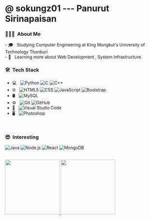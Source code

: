 # @ sokungz01 --- Panurut Sirinapaisan
<h3> 👨🏻‍💻 &nbsp;About Me </h3>
- 🎓 &nbsp; Studying Computer Engineering at King Mongkut's University of Technology Thonburi <br/>
- 🌱 &nbsp; Learning more about Web Development , System Infrastructure.

<h3> 🛠 &nbsp;Tech Stack</h3>

- 💻 &nbsp;
  ![Python](https://img.shields.io/badge/-Python-333333?style=flat&logo=python)
  ![C](https://img.shields.io/badge/-C-333333?style=flat&logo=C%2B%2B&logoColor=00599C)
  ![C++](https://img.shields.io/badge/-C++-333333?style=flat&logo=C%2B%2B&logoColor=00599C)
- 🌐 &nbsp;
  ![HTML5](https://img.shields.io/badge/-HTML5-333333?style=flat&logo=HTML5)
  ![CSS](https://img.shields.io/badge/-CSS-333333?style=flat&logo=CSS3&logoColor=1572B6)
  ![JavaScript](https://img.shields.io/badge/-JavaScript-333333?style=flat&logo=javascript)
  ![Bootstrap](https://img.shields.io/badge/-Bootstrap-333333?style=flat&logo=bootstrap&logoColor=563D7C)
- 🛢 &nbsp;
  ![MySQL](https://img.shields.io/badge/-MySQL-333333?style=flat&logo=mysql)
- ⚙️ &nbsp;
  ![Git](https://img.shields.io/badge/-Git-333333?style=flat&logo=git)
  ![GitHub](https://img.shields.io/badge/-GitHub-333333?style=flat&logo=github)
- 🔧 &nbsp;
  ![Visual Studio Code](https://img.shields.io/badge/-Visual%20Studio%20Code-333333?style=flat&logo=visual-studio-code&logoColor=007ACC)
- 🖥 &nbsp;
  ![Photoshop](https://img.shields.io/badge/-Photoshop-333333?style=flat&logo=adobe-photoshop)
  
<br/>

<h3> 😎 &nbsp;Interesting</h3>
  
  ![Java](https://img.shields.io/badge/-Java-333333?style=flat&logo=Java&logoColor=007396)
  ![Node.js](https://img.shields.io/badge/-Node.js-333333?style=flat&logo=node.js)
  ![React](https://img.shields.io/badge/-React-333333?style=flat&logo=react)
  ![MongoDB](https://img.shields.io/badge/-MongoDB-333333?style=flat&logo=mongodb)
  
<br/>

<a href="https://github.com/sokungz01">
  <img height="180em" src="https://github-readme-stats.vercel.app/api?username=sokungz01&theme=buefy&show_icons=true" />
  <img height="180em" src="https://github-readme-stats.vercel.app/api/top-langs/?username=sokungz01&theme=buefy&layout=compact" />
</a>

<br/>

